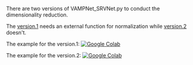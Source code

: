 There are two versions of VAMPNet_SRVNet.py to conduct the dimensionality reduction.

The [version.1](decomposition/VAMPNet_SRVNet.py) needs an external function for normalization while [version.2](decomposition/VAMPNet_SRVNet_v2.py) doesn't.

The example for the version.1: [![Google Colab](https://colab.research.google.com/assets/colab-badge.svg)](https://colab.research.google.com/drive/1JNV_3N1oe1M9qdSB7dBHt_-DYK2W4T0h?usp=sharing)</br>

The example for the version.2: [![Google Colab](https://colab.research.google.com/assets/colab-badge.svg)](https://colab.research.google.com/drive/1U55fBwzOydyPMAETw2bUfNZ9Jw3IVc9a?usp=sharing)</br>
